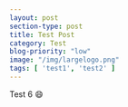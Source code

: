 ```yaml
---
layout: post
section-type: post
title: Test Post
category: Test
blog-priority: "low"
image: "/img/largelogo.png"
tags: [ 'test1', 'test2' ]
---
```

Test 6
:smile: